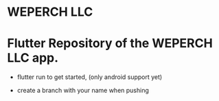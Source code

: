 # WEPERCH LLC

# Flutter Repository of the WEPERCH LLC app.

 * flutter run  to get started, (only android support yet)

 * create a branch with your name when pushing



